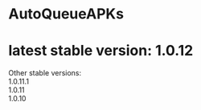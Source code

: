 # AutoQueueAPKs <br>
<h1>latest stable version: 1.0.12</h1>
Other stable versions: <br>
1.0.11.1 <br>
1.0.11 <br>
1.0.10
